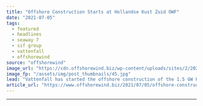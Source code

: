 ```yaml
---
title: "Offshore Construction Starts at Hollandse Kust Zuid OWF"
date: "2021-07-05"
tags: 
  - featured
  - headlines
  - seaway 7
  - sif group
  - vattenfall
  - offshorewind
source: "offshorewind"
image_url: "https://cdn.offshorewind.biz/wp-content/uploads/sites/2/2021/07/05155502/Ruud-de-Bruijne-LinkedIn_HKZ-first-monopile-loadout-at-Sif-quay.jpg"
image_fp: "/assets/img/post_thumbnails/45.jpg"
lead: "Vattenfall has started the offshore construction of the 1.5 GW Hollandse Kust Zuid (HKZ)"
article_url: "https://www.offshorewind.biz/2021/07/05/offshore-construction-starts-at-hollandse-kust-zuid-owf/"
---
```


---
